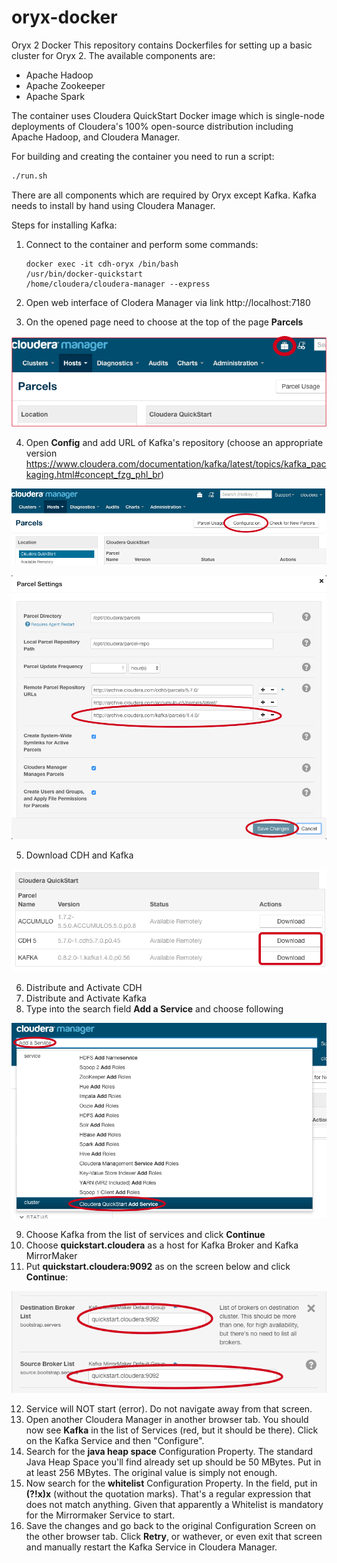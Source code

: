 # oryx-docker
Oryx 2 Docker
This repository contains Dockerfiles for setting up a basic cluster for Oryx 2. The available components are:

* Apache Hadoop 
* Apache Zookeeper  
* Apache Spark 

The container uses Cloudera QuickStart Docker image which is single-node deployments of Cloudera's 
100% open-source distribution including Apache Hadoop, and Cloudera Manager. 

For building and creating the container you need to run a script:
```bash
./run.sh
```

There are all components which are required by Oryx except Kafka. Kafka needs to install by hand using Cloudera Manager. 

Steps for installing Kafka:
1. Connect to the container and perform some commands:

    ```
    docker exec -it cdh-oryx /bin/bash
    /usr/bin/docker-quickstart
    /home/cloudera/cloudera-manager --express
    ```

2. Open web interface of Clodera Manager via link http://localhost:7180
3. On the opened page need to choose at the top of the page **Parcels**

![img](https://github.com/Ilyushin/oryx-docker/blob/master/images/parcels-button.png)

4. Open **Config** and add URL of Kafka's repository (choose an appropriate version https://www.cloudera.com/documentation/kafka/latest/topics/kafka_packaging.html#concept_fzg_phl_br)

![img](https://github.com/Ilyushin/oryx-docker/blob/master/images/parcels_config.png)

![img](https://github.com/Ilyushin/oryx-docker/blob/master/images/parcels_config_rep.png)

5. Download CDH and Kafka

![img](https://github.com/Ilyushin/oryx-docker/blob/master/images/parcels_download.png)

6. Distribute and Activate CDH
7. Distribute and Activate Kafka
8. Type into the search field **Add a Service** and choose following

![img](https://github.com/Ilyushin/oryx-docker/blob/master/images/search_service.png)

9. Choose Kafka from the list of services and click **Continue**
10. Choose **quickstart.cloudera** as a host for Kafka Broker and Kafka MirrorMaker
11. Put **quickstart.cloudera:9092** as on the screen below and click **Continue**:

![img](https://github.com/Ilyushin/oryx-docker/blob/master/images/settings_kafka.png)

12. Service will NOT start (error). Do not navigate away from that screen.
13. Open another Cloudera Manager in another browser tab. You should now see **Kafka** in the list of Services (red, but it should be there). 
Click on the Kafka Service and then "Configure".
14. Search for the **java heap space** Configuration Property. The standard Java Heap Space you'll find already set up should be 50 MBytes. 
Put in at least 256 MBytes. The original value is simply not enough.
15. Now search for the **whitelist** Configuration Property. In the field, put in **(?!x)x** (without the quotation marks). 
That's a regular expression that does not match anything. Given that apparently a Whitelist is mandatory for the Mirrormaker Service to start.
16. Save the changes and go back to the original Configuration Screen on the other browser tab. 
Click **Retry**, or wathever, or even exit that screen and manually restart the Kafka Service in Cloudera Manager.




